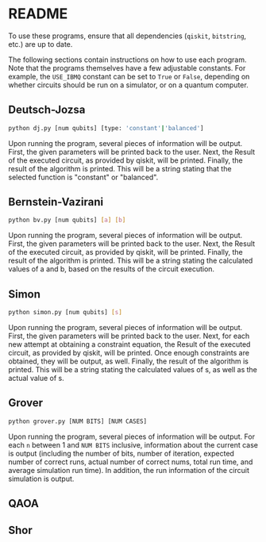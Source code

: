 # README

To use these programs, ensure that all dependencies (`qiskit`, `bitstring`, etc.) are up to date.

The following sections contain instructions on how to use each program. Note that the programs themselves have a few adjustable constants. For example, the `USE_IBMQ` constant can be set to `True` or `False`, depending on whether circuits should be run on a simulator, or on a quantum computer.

## Deutsch-Jozsa

```sh
python dj.py [num qubits] [type: 'constant'|'balanced']
```

Upon running the program, several pieces of information will be output. First, the given parameters will be printed back to the user. Next, the Result of the executed circuit, as provided by qiskit, will be printed. Finally, the result of the algorithm is printed. This will be a string stating that the selected function is "constant" or "balanced".

## Bernstein-Vazirani

```sh
python bv.py [num qubits] [a] [b]
```

Upon running the program, several pieces of information will be output. First, the given parameters will be printed back to the user. Next, the Result of the executed circuit, as provided by qiskit, will be printed. Finally, the result of the algorithm is printed. This will be a string stating the calculated values of a and b, based on the results of the circuit execution.

## Simon

```sh
python simon.py [num qubits] [s]
```
Upon running the program, several pieces of information will be output. First, the given parameters will be printed back to the user. Next, for each new attempt at obtaining a constraint equation, the Result of the executed circuit, as provided by qiskit, will be printed. Once enough constraints are obtained, they will be output, as well. Finally, the result of the algorithm is printed. This will be a string stating the calculated values of s, as well as the actual value of s.

## Grover

```sh
python grover.py [NUM BITS] [NUM CASES]
```
Upon running the program, several pieces of information will be output. For each `n` between 1 and `NUM BITS` inclusive, information about the current case is output (including the number of bits, number of iteration, expected number of correct runs, actual number of correct nums, total run time, and average simulation run time). In addition, the run information of the circuit simulation is output.

## QAOA

## Shor
